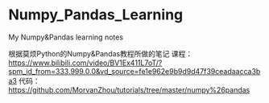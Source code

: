 # Numpy_Pandas_Learning
My Numpy&Pandas learning notes

根据莫烦Python的Numpy&Pandas教程所做的笔记 
课程：https://www.bilibili.com/video/BV1Ex411L7oT/?spm_id_from=333.999.0.0&vd_source=fe1e962e9b9d9d47f39ceadaacca3ba3
代码：https://github.com/MorvanZhou/tutorials/tree/master/numpy%26pandas
